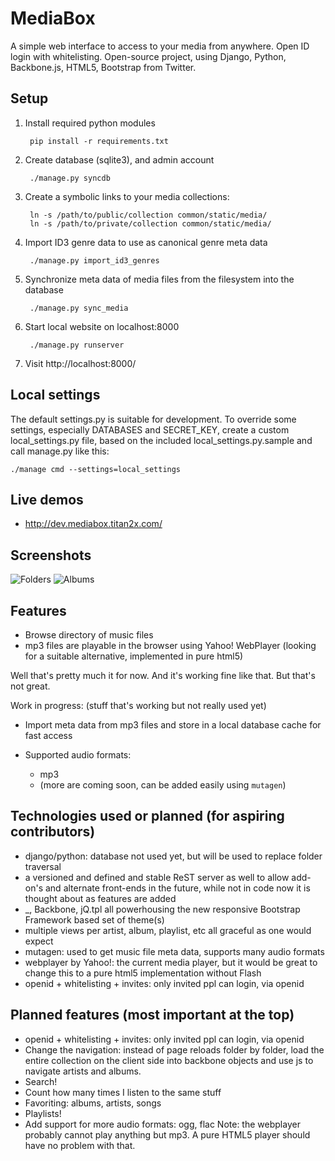 MediaBox
========
A simple web interface to access to your media from anywhere.  Open ID
login with whitelisting. Open-source project, using Django, Python,
Backbone.js, HTML5, Bootstrap from Twitter.


Setup
-----
1. Install required python modules

        pip install -r requirements.txt

2. Create database (sqlite3), and admin account

        ./manage.py syncdb

3. Create a symbolic links to your media collections:

        ln -s /path/to/public/collection common/static/media/
        ln -s /path/to/private/collection common/static/media/

4. Import ID3 genre data to use as canonical genre meta data

        ./manage.py import_id3_genres

5. Synchronize meta data of media files from the filesystem into the database

        ./manage.py sync_media

6. Start local website on localhost:8000

        ./manage.py runserver

7. Visit http://localhost:8000/


Local settings
--------------
The default settings.py is suitable for development. To override some
settings, especially DATABASES and SECRET_KEY, create a custom
local_settings.py file, based on the included local_settings.py.sample
and call manage.py like this:

    ./manage cmd --settings=local_settings


Live demos
----------
- http://dev.mediabox.titan2x.com/


Screenshots
-----------
![Folders](https://github.com/janosgyerik/mediabox/raw/master/common/static/screenshots/folders.png)
![Albums](https://github.com/janosgyerik/mediabox/raw/master/common/static/screenshots/album.png)


Features
--------
- Browse directory of music files
- mp3 files are playable in the browser using Yahoo! WebPlayer
  (looking for a suitable alternative, implemented in pure html5)

Well that's pretty much it for now. And it's working fine like that. But that's not great.

Work in progress: (stuff that's working but not really used yet) 
- Import meta data from mp3 files and store in a local database cache for fast access
- Supported audio formats:

    - mp3
    - (more are coming soon, can be added easily using `mutagen`)


Technologies used or planned (for aspiring contributors)
--------------------------------------------------------
- django/python: database not used yet, but will be used to replace folder traversal
- a versioned and defined and stable ReST server as well to allow add-on's and alternate front-ends in the future, while not in code now it is thought about as features are added
- \_, Backbone, jQ.tpl all powerhousing the new responsive Bootstrap Framework based set of theme(s)
- multiple views per artist, album, playlist, etc all graceful as one would expect
- mutagen: used to get music file meta data, supports many audio formats
- webplayer by Yahoo!: the current media player, but it would be great to change this
  to a pure html5 implementation without Flash
- openid + whitelisting + invites: only invited ppl can login, via openid


Planned features (most important at the top)
--------------------------------------------
- openid + whitelisting + invites: only invited ppl can login, via openid
- Change the navigation: instead of page reloads folder by folder, load the entire
  collection on the client side into backbone objects and use js to navigate artists and albums.
- Search!
- Count how many times I listen to the same stuff
- Favoriting: albums, artists, songs
- Playlists!
- Add support for more audio formats: ogg, flac
  Note: the webplayer probably cannot play anything but mp3.
  A pure HTML5 player should have no problem with that.

